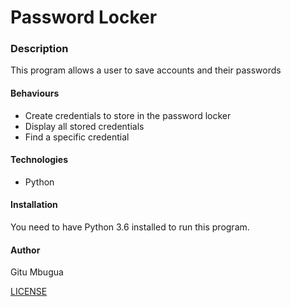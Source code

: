 # Password Locker

### Description
This program allows a user to save accounts and their passwords

#### Behaviours
* Create credentials to store in the password locker
* Display all stored credentials
* Find a specific credential

#### Technologies
* Python

#### Installation
You need to have Python 3.6 installed to run this program.

#### Author
Gitu Mbugua

[LICENSE](License)
